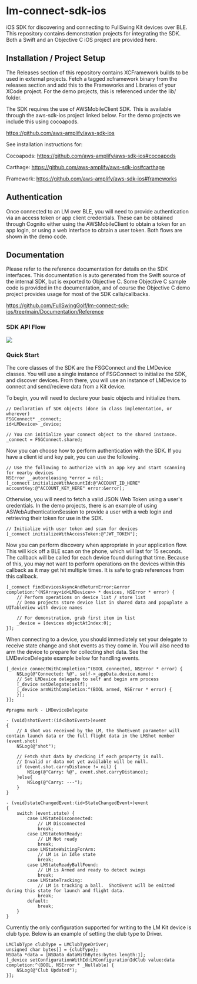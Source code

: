 # lm-connect-sdk-ios
iOS SDK for discovering and connecting to FullSwing Kit devices over BLE.  This repository contains demonstration projects for integrating the SDK.  Both a Swift and an Objective C iOS project are provided here.

## Installation / Project Setup
The Releases section of this repository contains XCFramework builds to be used in external projects.  Fetch a tagged xcframework binary from the releases section and add this to the Frameworks and Libraries of your XCode project.  For the demo projects, this is referenced under the lib/ folder.

The SDK requires the use of AWSMobileClient SDK.  This is available through the aws-sdk-ios project linked below.  For the demo projects we include this using cocoapods.

https://github.com/aws-amplify/aws-sdk-ios

See installation instructions for:

Cocoapods: https://github.com/aws-amplify/aws-sdk-ios#cocoapods

Carthage: https://github.com/aws-amplify/aws-sdk-ios#carthage

Framework: https://github.com/aws-amplify/aws-sdk-ios#frameworks

## Authentication
Once connected to an LM over BLE, you will need to provide authentication via an access token or app client credentials.  These can be obtained through Cognito either using the AWSMobileClient to obtain a token for an app login, or using a web interface to obtain a user token.  Both flows are shown in the demo code.

## Documentation
Please refer to the reference documentation for details on the SDK interfaces.  This documentation is auto generated from the Swift source of the internal SDK, but is exported to Objective C.  Some Objective C sample code is provided in the documentation, and of course the Objective C demo project provides usage for most of the SDK calls/callbacks.

https://github.com/FullSwingGolf/lm-connect-sdk-ios/tree/main/Documentation/Reference

### SDK API Flow

![](https://api.media.atlassian.com/file/cd63a690-f95c-481d-939b-6dcdb1a51e2b/binary?token=eyJhbGciOiJIUzI1NiJ9.eyJpc3MiOiIwMDE4NTMyNy1mMDg4LTRlZDQtYWUxMy02ODIwODc4NzJiNzUiLCJhY2Nlc3MiOnsidXJuOmZpbGVzdG9yZTpmaWxlOmNkNjNhNjkwLWY5NWMtNDgxZC05MzliLTZkY2RiMWE1MWUyYiI6WyJyZWFkIl19LCJleHAiOjE2MjU2ODkyODUsIm5iZiI6MTYyNTYwNjMwNX0.oBUUnXNrBb9JWwF1wyT2-ku66aypnNFjQn6OxqGmaS8&client=00185327-f088-4ed4-ae13-682087872b75&name=LMKit_iOS_SDK.png)

### Quick Start
The core classes of the SDK are the FSGConnect and the LMDevice classes.  You will use a single instance of FSGConnect to initialize the SDK, and discover devices.  From there, you will use an instance of LMDevice to connect and send/recieve data from a Kit device.

To begin, you will need to declare your basic objects and initialize them.

```Objc
// Declaration of SDK objects (done in class implementation, or wherever)
FSGConnect* _connect;
id<LMDevice> _device;

// You can initialize your connect object to the shared instance.
_connect = FSGConnect.shared;
```

Now you can choose how to perform authentication with the SDK.  If you have a client id and key pair, you can use the following.
```Objc
// Use the following to authorize with an app key and start scanning for nearby devices
NSError __autoreleasing *error = nil;
[_connect initializeWithAcountId:@"ACCOUNT_ID_HERE" accountKey:@"ACCOUNT_KEY_HERE" error:&error];
```

Otherwise, you will need to fetch a valid JSON Web Token using a user's credentials.  In the demo projects, there is an example of using ASWebAuthenticationSession to provide a user with a web login and retrieving their token for use in the SDK.  
```Objc
// Initialize with user token and scan for devices
[_connect initializeWithAccessToken:@"JWT_TOKEN"];
```

Now you can perform discovery when appropriate in your application flow.  This will kick off a BLE scan on the phone, which will last for 15 seconds.  The callback will be called for each device found during that time.  Because of this, you may not want to perform operations on the devices within this callback as it may get hit multiple times.  It is safe to grab references from this callback.
```objc
[_connect findDevicesAsyncAndReturnError:&error completion:^(NSArray<id<LMDevice>> * devices, NSError * error) {
    // Perform operations on device list / store list
    // Demo projects store device list in shared data and popuplate a UITableView with device names
    
    // For demonstration, grab first item in list
    _device = [devices objectAtIndex:0];
}];
```

When connecting to a device, you should immediately set your delegate to receive state change and shot events as they come in.  You will also need to arm the device to prepare for collecting shot data.  See the LMDeviceDelegate example below for handling events.
```objc
[_device connectWithCompletion:^(BOOL connected, NSError * error) {
    NSLog(@"Connected: %@", self->_appData.device.name);
    // Set LMDevice delegate to self and begin arm process
    [_device setDelegate:self];
    [_device armWithCompletion:^(BOOL armed, NSError * error) {
    }];
}];
```

```objc
#pragma mark - LMDeviceDelegate

- (void)shotEvent:(id<ShotEvent>)event
{
    // A shot was received by the LM, the ShotEvent parameter will contain launch data or the full flight data in the LMShot member (event.shot)
    NSLog(@"shot");
    
    // Fetch shot data by checking if each property is null.
    // Invalid or data not yet available will be null.
    if (event.shot.carryDistance != nil) {
        NSLog(@"Carry: %@", event.shot.carryDistance);
    }else{
        NSLog(@"Carry: ---");
    }
}

- (void)stateChangedEvent:(id<StateChangedEvent>)event
{
    switch (event.state) {
        case LMStateDisconnected:
            // LM Disconnected
            break;
        case LMStateNotReady:
            // LM Not ready
            break;
        case LMStateWaitingForArm:
            // LM is in Idle state
            break;
        case LMStateReadyBallFound:
            // LM is Armed and ready to detect swings
            break;
        case LMStateTracking:
            // LM is tracking a ball.  ShotEvent will be emitted during this state for launch and flight data.
            break;
        default:
            break;
    }
}
```

Currently the only configuration supported for writing to the LM Kit device is club type.  Below is an example of setting the club type to Driver.  
```objc
LMClubType clubType = LMClubTypeDriver;
unsigned char bytes[] = {clubType};
NSData *data = [NSData dataWithBytes:bytes length:1];
[_device setConfigurationWithId:LMConfigurationIdClub value:data completion:^(BOOL, NSError * _Nullable) {
    NSLog(@"Club Updated");
}];
```
